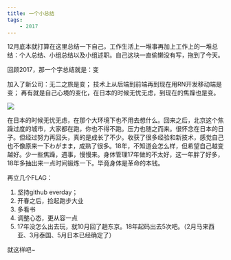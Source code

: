 ```yaml
---
title: 一个小总结
tags: 
	- 2017 
---
```


12月底本就打算在这里总结一下自己，工作生活上一堆事再加上工作上的一堆总结：个人总结、小组总结以及小组述职。自己这块一直偷懒没有写，拖到了今天。

回顾2017，那一个字总结就是：变

加入了新公司：无二之旅是变；
技术上从后端到前端再到现在用RN开发移动端是变；
再有就是自己心境的变化，在日本的时候无忧无虑，到现在的焦躁也是变。

![](/assets/blogImg/20180127-01.jpg)

<!-- more -->

在日本的时候无忧无虑，在那个大环境下也不用去想什么。回来之后，北京这个焦躁过度的城市，大家都在跑，你也不得不跑。压力也随之而来。很怀念在日本的日子。但经过努力再回头，真的是成长了不少。收获了很多经验和新技术，感觉自己也不像原来一下わがまま，成熟了很多。18年，不知道会怎么样，但希望自己越变越好。少一些焦躁，遇事，慢慢来。身体管理17年做的不太好，这一年胖了好多，18年多抽出来一点时间锻炼一下。毕竟身体是革命的本钱。

再立几个FLAG：

1. 坚持github everday；
2. 开春之后，捡起跑步大业
3. 多看书
4. 调整心态，更从容一点
5. 17年没怎么出去玩，就10月回了趟东京。18年起码出去5次吧。（2月马来西亚、3月泰国、5月日本已经确定了）

就这样吧~